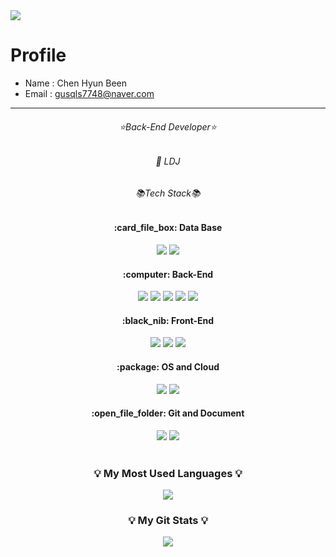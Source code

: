 <!-- ### Hi there 👋


<a href="https://hits.seeyoufarm.com">
<img src="https://hits.seeyoufarm.com/api/count/incr/badge.svg?url=https%3A%2F%2Fgithub.com%2Fgjbae1212%2Fhit-counter&count_bg=%2379C83D&title_bg=%23555555&icon=dependabot.svg&icon_color=%23E7E7E7&title=hits&edge_flat=false"/></a>

![Anurag's GitHub stats](https://github-readme-stats.vercel.app/api?username=gusqls7748&show_icons=true&theme=radical)

<div align="center"> 

![header](https://capsule-render.vercel.app/api?type=cylinder&color=000000&height=150&section=header&text=893107&fontColor=ffffff&fontSize=70&animation=fadeIn&fontAlignY=55&desc=%20&descAlignY=62&descAlign=62)
  
####  :wave: Welcome my github profile !

  
 <br/>
 <br/>
  
####  :clipboard: Once I've Used 
  
 <br/>
  
<img src="https://img.shields.io/badge/JAVA-007396?style=for-the-badge&logo=Java&logoColor=white">
<img src="https://img.shields.io/badge/JavaScript-F7DF1E?style=for-the-badge&logo=JavaScript&logoColor=white">
<img src="https://img.shields.io/badge/Spring-6DB33F?style=for-the-badge&logo=Spring&logoColor=white">
<img src="https://img.shields.io/badge/HTML5-E34F26?style=for-the-badge&logo=HTML5&logoColor=white">
<img src="https://img.shields.io/badge/CSS3-1572B6?style=for-the-badge&logo=CSS3&logoColor=white"> <br>
<img src="https://img.shields.io/badge/MySQL-4479A1?style=for-the-badge&logo=MySQL&logoColor=white">
<img src="https://img.shields.io/badge/Oracle-F80000?style=for-the-badge&logo=Oracle&logoColor=white"> 
<img src="https://img.shields.io/badge/aws-232F3E?style=for-the-badge&logo=Amazon aws&logoColor=white">
<img src="https://img.shields.io/badge/Eclipse-2C2255?style=for-the-badge&logo=Eclipse%20IDE&logoColor=white">
<img src="https://img.shields.io/badge/github-181717?style=for-the-badge&logo=github&logoColor=white">
<img src="https://img.shields.io/badge/VSCode-007ACC?style=for-the-badge&logo=VisualStudioCode&logoColor=white">
 
   <br/>
   <br/>
 
#### :pencil2: Study log
 
  <br/>
  
[![Top Langs](https://github-readme-stats.vercel.app/api/top-langs/?username=893107&layout=compact)](https://github.com/anuraghazra/github-readme-stats)
  

</div>
<!--
**gusqls7748/gusqls7748** is a ✨ _special_ ✨ repository because its `README.md` (this file) appears on your GitHub profile.

Here are some ideas to get you started:

- 🔭 I’m currently working on ...
- 🌱 I’m currently learning ...
- 👯 I’m looking to collaborate on ...
- 🤔 I’m looking for help with ...
- 💬 Ask me about ...
- 📫 How to reach me: ...
- 😄 Pronouns: ...
- ⚡ Fun fact: ...
--> 
<!--
**ldj8196/ldj8196** is a ✨ _special_ ✨ repository because its `README.md` (this file) appears on your GitHub profile.

Here are some ideas to get you started:

- 🔭 I’m currently working on ...
- 🌱 I’m currently learning ...
- 👯 I’m looking to collaborate on ...
- 🤔 I’m looking for help with ...
- 💬 Ask me about ...
- 📫 How to reach me: ...
- 😄 Pronouns: ...
- ⚡ Fun fact: ...
-->

<img src="https://capsule-render.vercel.app/api?type=waving&color=auto&height=300&section=header&text=DJ%20Github&fontSize=90" />

# Profile
- Name : Chen Hyun Been
- Email : gusqls7748@naver.com
<hr/>
<h6 align="center">⭐Back-End Developer⭐</h6>
<h6 align="center">🌱 LDJ</h6>
<h6 align="center">📚Tech Stack📚</h6>
<div align="center">
  <h4> :card_file_box: Data Base</h4>
  <img src="https://img.shields.io/badge/ORACLE-F80000?style=flat&logo=oracle&logoColor=white" />
  <img src="https://img.shields.io/badge/H2-232F3E?style=flat&logo=h2&logoColor=white" />
</div> 
<div align="center">
  <h4> :computer: Back-End</h4>
  <img src="https://img.shields.io/badge/JAVA-007396?style=flat&logo=Java&logoColor=white"/>
  <img src="https://img.shields.io/badge/Spring Boot-6DB33F?style=flat&logo=springboot&logoColor=white" />
  <img src="https://img.shields.io/badge/Spring Security-6DB33F?style=flat&logo=springsecurity&logoColor=white" />
  <img src="https://img.shields.io/badge/JPA-59666C?style=flat&logo=hibernate&logoColor=white" />
  <img src="https://img.shields.io/badge/MyBatis-232F3E?style=flat&logo=mybatis&logoColor=white" />
</div> 

<div align="center">
  <h4> :black_nib: Front-End</h4>
  <img src="https://img.shields.io/badge/HTML5-E34F26?style=flat&logo=HTML5&logoColor=white" />
  <img src="https://img.shields.io/badge/CSS3-1572B6?style=flat&logo=CSS3&logoColor=white" />
  <img src="https://img.shields.io/badge/JAVASCRIPT-F7DF1E?style=flat&logo=javascript&logoColor=white" />
</div>

<div align="center">
  <h4> :package: OS and Cloud</h4>
  <img src="https://img.shields.io/badge/Linux-FCC624?style=flat&logo=linux&logoColor=white" />
  <img src="https://img.shields.io/badge/AWS-232F3E?style=flat&logo=amazonaws&logoColor=white" />
</div>

<div align="center">
	<h4> :open_file_folder: Git and Document</h4>
	<img src="https://img.shields.io/badge/Notion-000000?style=flat&logo=Notion&logoColor=white" />
	<img src="https://img.shields.io/badge/GitHub-181717?style=flat&logo=GitHub&logoColor=white" />
</div>
<br/>
<h3 align="center">💡 My Most Used Languages 💡</h3>
<p align="center">
  <a href="https://github.com/gusqls7748">
    <img align="center" src="https://github-readme-stats.vercel.app/api/top-langs/?username=gusqls7748&layout=compact" />
  </a>
</p>
<h3 align="center">💡 My Git Stats 💡</h3>
<p align="center">
  <a href="https://github.com/gusqls7748">
    <img align="center" src="https://github-readme-stats.vercel.app/api?username=gusqls7748" />
  </a>
</p>
